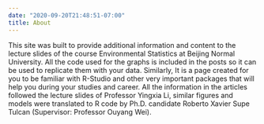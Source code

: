 ```yaml
---
date: "2020-09-20T21:48:51-07:00"
title: About
---
```


This site was built to provide additional information and content to the lecture slides of the course Environmental Statistics at Beijing Normal University. All the code used for the graphs is included in the posts so it can be used to replicate them with your data. Similarly, It is a page created for you to be familiar with R-Studio and other very important packages that will help you during your studies and career. All the information in the articles followed the lecture slides of Professor Yingxia Li, similar figures and models were translated to R code by Ph.D. candidate Roberto Xavier Supe Tulcan (Supervisor: Professor Ouyang Wei).  
